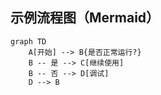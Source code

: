 ## 示例流程图（Mermaid）

```mermaid
graph TD
    A[开始] --> B{是否正常运行?}
    B -- 是 --> C[继续使用]
    B -- 否 --> D[调试]
    D --> B
```
